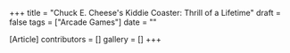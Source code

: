 +++
title = "Chuck E. Cheese's Kiddie Coaster: Thrill of a Lifetime"
draft = false
tags = ["Arcade Games"]
date = ""

[Article]
contributors = []
gallery = []
+++